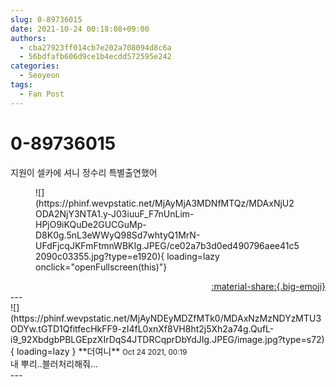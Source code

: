 ```yaml
---
slug: 0-89736015
date: 2021-10-24 00:18:08+09:00
authors:
  - cba27923ff014cb7e202a708094d8c6a
  - 56bdfafb606d9ce1b4ecdd572595e242
categories:
  - Seoyeon
tags:
  - Fan Post
---
```


# 0-89736015

<div class="post-container" markdown="1">
<div class="content-container md-sidebar__scrollwrap" markdown="1">

지원이 셀카에 셔니 정수리 특별출연했어
<figure markdown="1">
![](https://phinf.wevpstatic.net/MjAyMjA3MDNfMTQz/MDAxNjU2ODA2NjY3NTA1.y-J03iuuF_F7nUnLim-HPjO9iKQuDe2GUCGuMp-D8K0g.5nL3eWWyQ98Sd7whtyQ1MrN-UFdFjcqJKFmFtmnWBKIg.JPEG/ce02a7b3d0ed490796aee41c52090c03355.jpg?type=e1920){ loading=lazy onclick="openFullscreen(this)"}
</figure>


</div>
</div>

<div style="text-align: right;" markdown="1">
<a href="https://weverse.io/fromis9/fanpost/0-89736015" style="text-align: right;">:material-share:{.big-emoji}</a>
</div>
---

<div class="comments-container md-sidebar__scrollwrap" markdown="1">
<div class="comment" markdown="1">
<div class='id-container' markdown="1">
![](https://phinf.wevpstatic.net/MjAyNDEyMDZfMTk0/MDAxNzMzNDYzMTU3ODYw.tGTD1QfitfecHkFF9-zI4fL0xnXf8VH8ht2j5Xh2a74g.QufL-i9_92XbdgbPBLGEpzXIrDqS4JTDRCqprDbYdJIg.JPEG/image.jpg?type=s72){ loading=lazy }
**<span class="artist">더여니</span>** <small>Oct 24 2021, 00:19</small><br>
</div>
<div class='comment-body' markdown="1">
내 뿌리..블러처리해줘...
</div>
</div>
</div>
---
